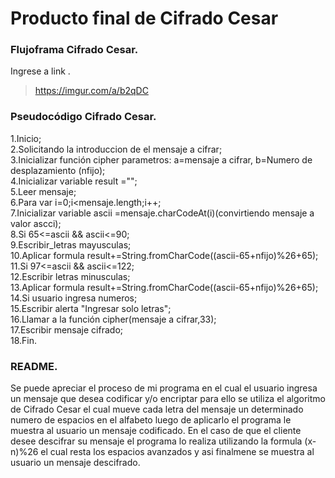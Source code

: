 # Producto final de Cifrado Cesar

### Flujoframa Cifrado Cesar.
 Ingrese a link .

>https://imgur.com/a/b2qDC

### Pseudocódigo Cifrado Cesar.

1.Inicio;  
2.Solicitando la introduccion de el mensaje a cifrar;  
3.Inicializar función cipher parametros: a=mensaje a cifrar, b=Numero de desplazamiento (nfijo);  
4.Inicializar variable result ="";  
5.Leer mensaje;  
6.Para var i=0;i<mensaje.length;i++;  
7.Inicializar variable ascii =mensaje.charCodeAt(i)(convirtiendo mensaje a valor ascci);  
8.Si 65<=ascii && ascii<=90;  
9.Escribir_letras mayusculas;  
10.Aplicar formula result+=String.fromCharCode((ascii-65+nfijo)%26+65);  
11.Si 97<=ascii && ascii<=122;  
12.Escribir letras minusculas;  
13.Aplicar formula result+=String.fromCharCode((ascii-65+nfijo)%26+65);  
14.Si usuario ingresa numeros;  
15.Escribir alerta "Ingresar solo letras";  
16.Llamar a la función cipher(mensaje a cifrar,33);  
17.Escribir mensaje cifrado;  
18.Fin.


### README.
Se puede apreciar el proceso de mi programa en el cual el usuario ingresa un mensaje que desea codificar y/o encriptar para ello se utiliza el algoritmo de Cifrado Cesar el cual mueve cada letra del mensaje un determinado numero de espacios en el alfabeto luego de aplicarlo el programa le muestra al usuario un mensaje codificado.
En el caso de que el cliente desee descifrar su mensaje el programa lo realiza utilizando la formula (x-n)%26 el cual resta los espacios avanzados y asi finalmene se muestra al usuario un mensaje descifrado.
